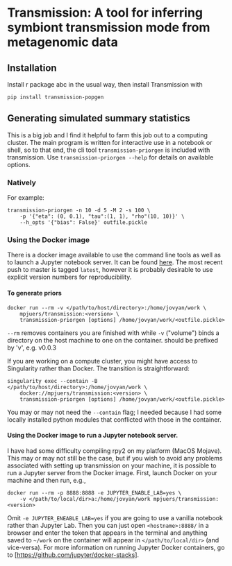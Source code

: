 # Transmission: A tool for inferring symbiont transmission mode from metagenomic data

## Installation

Install r package abc in the usual way, then install Transmission with

`pip install transmission-popgen`


## Generating simulated summary statistics

This is a big job and I find it helpful to farm this job out to a computing
cluster. The main program is written for interactive use in a notebook or shell,
so to that end, the cli tool `transmission-priorgen` is included with
transmission. Use `transmission-priorgen --help` for details on available
options. 

### Natively

For example:

```
transmission-priorgen -n 10 -d 5 -M 2 -s 100 \
    -p '{"eta": (0, 0.1), "tau":(1, 1), "rho"(10, 10)}' \
    --h_opts '{"bias": False}' outfile.pickle
```

### Using the Docker image

There is a docker image available to use the command line tools as well as
to launch a Jupyter notebook server. It can be found [here](https://cloud.docker.com/repository/docker/mpjuers/transmission).
The most recent push to master is tagged `latest`, however it is probably
desirable to use explicit version numbers for reproducibility.

#### To generate priors

```
docker run --rm -v </path/to/host/directory>:/home/jovyan/work \
    mpjuers/transmission:<version> \
    transmission-priorgen [options] /home/jovyan/work/<outfile.pickle>
```

`--rm` removes containers you are finished with while `-v` ("volume") binds
a directory on the host machine to one on the container. <version> should be
prefixed by 'v', e.g. v0.0.3

If you are working on a compute cluster, you might have access to Singularity
rather than Docker. The transition is straightforward:

```
singularity exec --contain -B </path/to/host/directory>:/home/jovyan/work \
    docker://mpjuers/transmission:<version> \
    transmission-priorgen [options] /home/jovyan/work/<outfile.pickle>
```

You may or may not need the `--contain` flag; I needed because I had some
locally installed python modules that conflicted with those in the container.

#### Using the Docker image to run a Jupyter notebook server.

I have had some difficulty compiling rpy2 on my platform (MacOS Mojave).
This may or may not still be the case, but if you wish to avoid any problems
associated with setting up transmission on your machine, it is possible to
run a Jupyter server from the Docker image. First, launch Docker on your
machine and then run, e.g.,

```
docker run --rm -p 8888:8888 -e JUPYTER_ENABLE_LAB=yes \
    -v </path/to/local/dir>a:/home/jovyan/work mpjuers/transmission:<version>
```

Omit `-e JUPYTER_ENEABLE_LAB=yes` if you are going to use a vanilla notebook rather than Jupyter Lab. 
Then you can just open `<hostname>:8888/` in a browser and enter the token that
appears in the terminal and anything saved to `~/work` 
on the container will appear in `</path/to/local/dir>` (and vice-versa).
For more information on running Jupyter Docker containers, go to [https://github.com/jupyter/docker-stacks].

